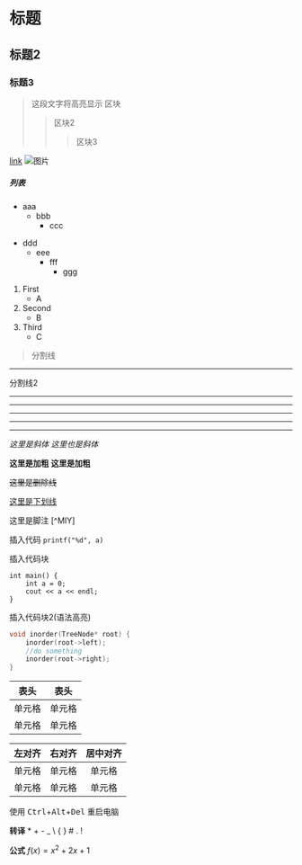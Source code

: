 # 标题
## 标题2
### 标题3

> 这段文字将高亮显示
> 区块
>> 区块2
>>> 区块3

[link](http://www.baidu.com)
![图片](http://)

##### 列表
* aaa
    * bbb
        * ccc

+ ddd
    + eee
        - fff
            - ggg

1. First
    * A
2. Second
    - B
3. Third
    + C


> 分割线
***
分割线2
___
* * *
- - -
*************
-------------

*这里是斜体*
_这里也是斜体_

**这里是加粗**
__这里是加粗__

~~这里是删除线~~

<u>这里是下划线</u>

这里是脚注 [^MIY]


插入代码
`printf("%d", a)`

插入代码块

    int main() {
        int a = 0;
        cout << a << endl;
    }

插入代码块2(语法高亮)
```C++
void inorder(TreeNode* root) {
    inorder(root->left);
    //do something
    inorder(root->right);
}
```

|  表头   | 表头  |
|  ----  | ----  |
| 单元格  | 单元格 |
| 单元格  | 单元格 |

| 左对齐 | 右对齐 | 居中对齐 |
| :-----| ----: | :----: |
| 单元格 | 单元格 | 单元格 |
| 单元格 | 单元格 | 单元格 |

使用 <kbd>Ctrl</kbd>+<kbd>Alt</kbd>+<kbd>Del</kbd> 重启电脑

**转译**
\* \+ \- \_ \\ \{ \} \# \. \! 

**公式**
$f(x) = x^2+2x + 1$
